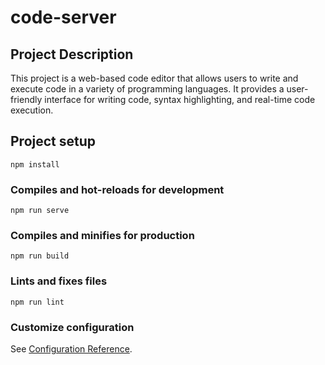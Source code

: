 # code-server

## Project Description
This project is a web-based code editor that allows users to write and execute code in a variety of programming languages. It provides a user-friendly interface for writing code, syntax highlighting, and real-time code execution.

## Project setup
```
npm install
```

### Compiles and hot-reloads for development
```
npm run serve
```

### Compiles and minifies for production
```
npm run build
```

### Lints and fixes files
```
npm run lint
```

### Customize configuration
See [Configuration Reference](https://cli.vuejs.org/config/).
